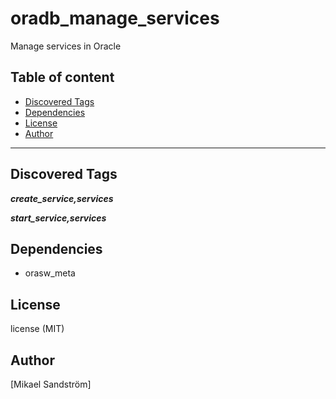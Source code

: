# oradb_manage_services

Manage services in Oracle

## Table of content

- [Discovered Tags](#discovered-tags)
- [Dependencies](#dependencies)
- [License](#license)
- [Author](#author)

---

## Discovered Tags

**_create_service,services_**

**_start_service,services_**


## Dependencies

- orasw_meta

## License

license (MIT)

## Author

[Mikael Sandström]
